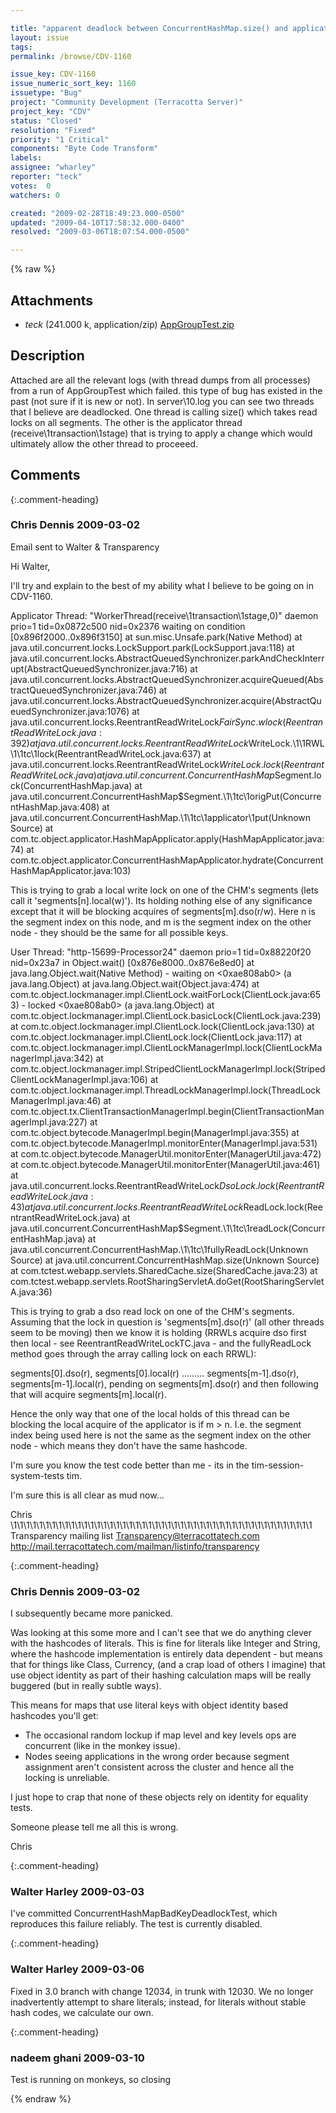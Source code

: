 ```yaml
---

title: "apparent deadlock between ConcurrentHashMap.size() and applicator put()"
layout: issue
tags: 
permalink: /browse/CDV-1160

issue_key: CDV-1160
issue_numeric_sort_key: 1160
issuetype: "Bug"
project: "Community Development (Terracotta Server)"
project_key: "CDV"
status: "Closed"
resolution: "Fixed"
priority: "1 Critical"
components: "Byte Code Transform"
labels: 
assignee: "wharley"
reporter: "teck"
votes:  0
watchers: 0

created: "2009-02-28T18:49:23.000-0500"
updated: "2009-04-10T17:58:32.000-0400"
resolved: "2009-03-06T18:07:54.000-0500"

---
```




{% raw %}


## Attachments
  
* <em>teck</em> (241.000 k, application/zip) [AppGroupTest.zip](/attachments/CDV/CDV-1160/AppGroupTest.zip)
  



## Description

<div markdown="1" class="description">

Attached are all the relevant logs (with thread dumps from all processes) from a run of AppGroupTest which failed. this type of bug has existed in the past (not sure if it is new or not). In server\10.log you can see two threads that I believe are deadlocked. One thread is calling size() which takes read locks on all segments. The other is the applicator thread (receive\1transaction\1stage) that is trying to apply a change which would ultimately allow the other thread to proceeed. 



</div>

## Comments


{:.comment-heading}
### **Chris Dennis** <span class="date">2009-03-02</span>

<div markdown="1" class="comment">

Email sent to Walter & Transparency

Hi Walter,

I'll try and explain to the best of my ability what I believe to be going on in CDV-1160.

Applicator Thread: "WorkerThread(receive\1transaction\1stage,0)" daemon prio=1 tid=0x0872c500 nid=0x2376 waiting on condition [0x896f2000..0x896f3150]
	at sun.misc.Unsafe.park(Native Method)
	at java.util.concurrent.locks.LockSupport.park(LockSupport.java:118)
	at java.util.concurrent.locks.AbstractQueuedSynchronizer.parkAndCheckInterrupt(AbstractQueuedSynchronizer.java:716)
	at java.util.concurrent.locks.AbstractQueuedSynchronizer.acquireQueued(AbstractQueuedSynchronizer.java:746)
	at java.util.concurrent.locks.AbstractQueuedSynchronizer.acquire(AbstractQueuedSynchronizer.java:1076)
	at java.util.concurrent.locks.ReentrantReadWriteLock$FairSync.wlock(ReentrantReadWriteLock.java:392)
	at java.util.concurrent.locks.ReentrantReadWriteLock$WriteLock.\1\1RWL\1\1tc\1lock(ReentrantReadWriteLock.java:637)
	at java.util.concurrent.locks.ReentrantReadWriteLock$WriteLock.lock(ReentrantReadWriteLock.java)
	at java.util.concurrent.ConcurrentHashMap$Segment.lock(ConcurrentHashMap.java)
	at java.util.concurrent.ConcurrentHashMap$Segment.\1\1tc\1origPut(ConcurrentHashMap.java:408)
	at java.util.concurrent.ConcurrentHashMap.\1\1tc\1applicator\1put(Unknown Source)
	at com.tc.object.applicator.HashMapApplicator.apply(HashMapApplicator.java:74)
	at com.tc.object.applicator.ConcurrentHashMapApplicator.hydrate(ConcurrentHashMapApplicator.java:103)

This is trying to grab a local write lock on one of the CHM's segments (lets call it 'segments[n].local(w)').  Its holding nothing else of any significance except that it will be blocking acquires of segments[m].dso(r/w).  Here n is the segment index on this node, and m is the segment index on the other node - they should be the same for all possible keys.

User Thread: "http-15699-Processor24" daemon prio=1 tid=0x88220f20 nid=0x23a7 in Object.wait() [0x876e8000..0x876e8ed0]
	at java.lang.Object.wait(Native Method)
	- waiting on <0xae808ab0> (a java.lang.Object)
	at java.lang.Object.wait(Object.java:474)
	at com.tc.object.lockmanager.impl.ClientLock.waitForLock(ClientLock.java:653)
	- locked <0xae808ab0> (a java.lang.Object)
	at com.tc.object.lockmanager.impl.ClientLock.basicLock(ClientLock.java:239)
	at com.tc.object.lockmanager.impl.ClientLock.lock(ClientLock.java:130)
	at com.tc.object.lockmanager.impl.ClientLock.lock(ClientLock.java:117)
	at com.tc.object.lockmanager.impl.ClientLockManagerImpl.lock(ClientLockManagerImpl.java:342)
	at com.tc.object.lockmanager.impl.StripedClientLockManagerImpl.lock(StripedClientLockManagerImpl.java:106)
	at com.tc.object.lockmanager.impl.ThreadLockManagerImpl.lock(ThreadLockManagerImpl.java:46)
	at com.tc.object.tx.ClientTransactionManagerImpl.begin(ClientTransactionManagerImpl.java:227)
	at com.tc.object.bytecode.ManagerImpl.begin(ManagerImpl.java:355)
	at com.tc.object.bytecode.ManagerImpl.monitorEnter(ManagerImpl.java:531)
	at com.tc.object.bytecode.ManagerUtil.monitorEnter(ManagerUtil.java:472)
	at com.tc.object.bytecode.ManagerUtil.monitorEnter(ManagerUtil.java:461)
	at java.util.concurrent.locks.ReentrantReadWriteLock$DsoLock.lock(ReentrantReadWriteLock.java:43)
	at java.util.concurrent.locks.ReentrantReadWriteLock$ReadLock.lock(ReentrantReadWriteLock.java)
	at java.util.concurrent.ConcurrentHashMap$Segment.\1\1tc\1readLock(ConcurrentHashMap.java)
	at java.util.concurrent.ConcurrentHashMap.\1\1tc\1fullyReadLock(Unknown Source)
	at java.util.concurrent.ConcurrentHashMap.size(Unknown Source)
	at com.tctest.webapp.servlets.SharedCache.size(SharedCache.java:23)
	at com.tctest.webapp.servlets.RootSharingServletA.doGet(RootSharingServletA.java:36)

This is trying to grab a dso read lock on one of the CHM's segments.  Assuming that the lock in question is 'segments[m].dso(r)' (all other threads seem to be moving) then we know it is holding (RRWLs acquire dso first then local - see ReentrantReadWriteLockTC.java - and the fullyReadLock method goes through the array calling lock on each RRWL):

segments[0].dso(r), segments[0].local(r) ......... segments[m-1].dso(r), segments[m-1].local(r), pending on segments[m].dso(r) and then following that will acquire segments[m].local(r).

Hence the only way that one of the local holds of this thread can be blocking the local acquire of the applicator is if m > n.  I.e. the segment index being used here is not the same as the segment index on the other node - which means they don't have the same hashcode.

I'm sure you know the test code better than me - its in the tim-session-system-tests tim.

I'm sure this is all clear as mud now...

Chris
\1\1\1\1\1\1\1\1\1\1\1\1\1\1\1\1\1\1\1\1\1\1\1\1\1\1\1\1\1\1\1\1\1\1\1\1\1\1\1\1\1\1\1\1\1\1\1
Transparency mailing list
Transparency@terracottatech.com
http://mail.terracottatech.com/mailman/listinfo/transparency

</div>


{:.comment-heading}
### **Chris Dennis** <span class="date">2009-03-02</span>

<div markdown="1" class="comment">

I subsequently became more panicked.

Was looking at this some more and I can't see that we do anything clever with the hashcodes of literals.  This is fine for literals like Integer and String, where the hashcode implementation is entirely data dependent - but means that for things like Class, Currency, (and a crap load of others I imagine) that use object identity as part of their hashing calculation maps will be really buggered (but in really subtle ways).

This means for maps that use literal keys with object identity based hashcodes you'll get:
 - The occasional random lockup if map level and key levels ops are concurrent (like in the monkey issue).
 - Nodes seeing applications in the wrong order because segment assignment aren't consistent across the cluster and hence all the locking is unreliable.

I just hope to crap that none of these objects rely on identity for equality tests.

Someone please tell me all this is wrong.

Chris

</div>


{:.comment-heading}
### **Walter Harley** <span class="date">2009-03-03</span>

<div markdown="1" class="comment">

I've committed ConcurrentHashMapBadKeyDeadlockTest, which reproduces this failure reliably.  The test is currently disabled.

</div>


{:.comment-heading}
### **Walter Harley** <span class="date">2009-03-06</span>

<div markdown="1" class="comment">

Fixed in 3.0 branch with change 12034, in trunk with 12030.  We no longer inadvertently attempt to share literals; instead, for literals without stable hash codes, we calculate our own.

</div>


{:.comment-heading}
### **nadeem ghani** <span class="date">2009-03-10</span>

<div markdown="1" class="comment">

Test is running on monkeys, so closing

</div>



{% endraw %}
